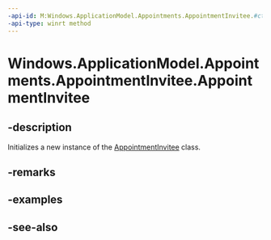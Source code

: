 ```yaml
---
-api-id: M:Windows.ApplicationModel.Appointments.AppointmentInvitee.#ctor
-api-type: winrt method
---
```


<!-- Method syntax
public AppointmentInvitee()
-->

# Windows.ApplicationModel.Appointments.AppointmentInvitee.AppointmentInvitee

## -description
Initializes a new instance of the [AppointmentInvitee](appointmentinvitee.md) class.

## -remarks

## -examples

## -see-also
